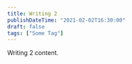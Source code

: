 ```yaml
---
title: Writing 2
publishDateTime: "2021-02-02T16:30:00"
draft: false
tags: ["Some Tag"]
---
```


Writing 2 content.
